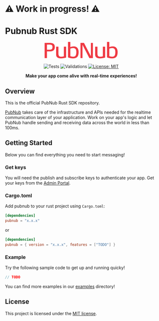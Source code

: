 # :warning: Work in progress! :warning:

# Pubnub Rust SDK

<div align = "center">

![PubNub](logo.svg)

![Tests](https://github.com/pubnub/rust/actions/workflows/run-tests.yml/badge.svg)
![Validations](https://github.com/pubnub/rust/actions/workflows/run-validations.yml/badge.svg)
[![License: MIT](https://img.shields.io/badge/License-MIT-yellow.svg)](https://github.com/pubnub/rust/LICENSE)

**Make your app come alive with real-time experiences!**
</div>

## Overview

This is the official PubNub Rust SDK repository.

[PubNub](https://www.pubnub.com/) takes care of the infrastructure and APIs needed for the realtime communication layer of your application. Work on your app's logic and let PubNub handle sending and receiving data across the world in less than 100ms.

## Getting Started

Below you can find everything you need to start messaging!

### Get keys

You will need the publish and subscribe keys to authenticate your app. Get your keys from the [Admin Portal](https://dashboard.pubnub.com/login).

### Cargo.toml

Add pubnub to your rust project using `Cargo.toml`:

```toml
[dependencies]
pubnub = "x.x.x"
```

or 

```toml
[dependencies]
pubnub = { version = "x.x.x", features = ["TODO"] }
```

### Example

Try the following sample code to get up and running quicky!

```rust
// TODO
```

You can find more examples in our [examples](TODO) directory!


## License

This project is licensed under the [MIT license].

[MIT license]: https://github.com/tokio-rs/tokio/blob/master/LICENSE

